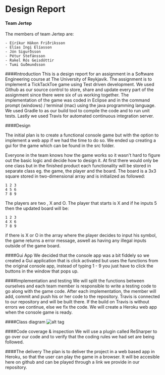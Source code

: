 # Design Report 

#### Team Jertep
The members of team Jertep are:

	- Eíríkur Hákon Friðriksson
	- Elías Ingi Elíasson
	- Jón Sigurðsson
	- Pétur Stefánsson
	- Rakel Rós Geisdóttir
	- Tumi Guðmundsson

####Introduction
This is a design report for an assignment in a Software Engineering course at The University of Reykjavík. The assignment is to implement a TickTackToe game using Test driven development. We used Github as our source control to store, share and update every part of the assignment since there were six of us working together. The implementation of the game was coded in Eclipse and in the command prompt (windows) / terminal (mac) using the java programming language. We used Gradle to as our build tool to compile the code and to run unit tests. Lastly we used Travis for automated continuous integration server.

####Design

The initial plan is to create a functional console game but with the option to implement a web app if we had the time to do so. 
We ended up creating a gui for the game which can be found in the src folder.

Everyone in the team knows how the game works so it wasn't hard to figure out the basic logic and decide how to design it. At first there would only be one class but in the finished product each functionality will be stored in separate  class eg. the game, the player and the board.
The board is a 3x3 square stored in two-dimensional array and is initialized as followed:

	1 2 3
	4 5 6
	7 8 9
	
The players are two , X and O. The player that starts is X and if he inputs 5 then the updated board will be:

	1 2 3
	4 X 6
	7 8 9
	
if there is X or O in the array where the player decides to input his symbol, the game returns a error message, aswell as having any illegal inputs outside of the game board.

####Gui App
We decided that the console app was a bit fiddely so we created a Gui application that is click activated but uses the functions from the original console app, instead of typing 1 - 9 you just have to click the buttons in the window that pops up.

####Implementation and testing
We will split the functions between ourselves and each team member is responsible to write a testing code to go along with the game code. After each implementation, the member will add, commit and push his or her code to the repository. Travis is connected to our repository and will be built there. If the build on Travis is without errors we continue, else we fix the code.
We will create a Heroku web app when the console game is ready.

####Class diagram
![alt tag](https://scontent-lhr3-1.xx.fbcdn.net/v/t34.0-12/14874890_1121240174650295_70463752_n.jpg?oh=eee853700f9d108f4c0ef1d8cfeb8d25&oe=581819AE)

####Code coverage & inspection
We will use a plugin called ReSharper to go over our code and to verify that the coding rules we had set are being followed.

####The delivery
The plan is to deliver the project in a web based app in Heroku, so that the user can play the game in a browser. It will be accesible here on github and can be played through a link we provide in our repository.
